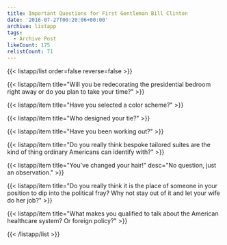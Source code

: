 ```yaml
---
title: Important Questions for First Gentleman Bill Clinton
date: '2016-07-27T00:20:06+00:00'
archive: listapp
tags: 
  - Archive Post
likeCount: 175
relistCount: 71
---
```



{{< listapp/list order=false reverse=false >}}

   {{< listapp/item title="Will you be redecorating the presidential bedroom right away or do you plan to take your time?" >}}

   {{< listapp/item title="Have you selected a color scheme?" >}}

   {{< listapp/item title="Who designed your tie?" >}}

   {{< listapp/item title="Have you been working out?" >}}

   {{< listapp/item title="Do you really think bespoke tailored suites are the kind of thing ordinary Americans can identify with?" >}}

   {{< listapp/item title="You've changed your hair!"
      desc="No question, just an observation." >}}

   {{< listapp/item title="Do you really think it is the place of someone in your position to dip into the political fray? Why not stay out of it and let your wife do her job?" >}}

   {{< listapp/item title="What makes you qualified to talk about the American healthcare system? Or foreign policy?" >}}

{{< /listapp/list >}}
